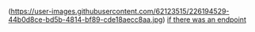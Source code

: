 (https://user-images.githubusercontent.com/62123515/226194529-44b0d8ce-bd5b-4814-bf89-cde18aecc8aa.jpg)
[if there was an endpoint](https://drive.google.com/uc?export=download&id=1xkpjm2DH8yEfcfYrEl7J6c7QW9jmHIsL)
